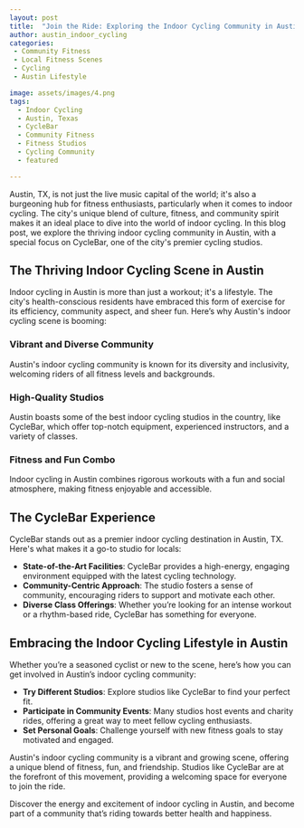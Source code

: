 ```yaml
---
layout: post
title:  "Join the Ride: Exploring the Indoor Cycling Community in Austin, TX"
author: austin_indoor_cycling
categories:
 - Community Fitness
 - Local Fitness Scenes
 - Cycling
 - Austin Lifestyle

image: assets/images/4.png
tags:
  - Indoor Cycling
  - Austin, Texas
  - CycleBar
  - Community Fitness
  - Fitness Studios
  - Cycling Community
  - featured

---
```


Austin, TX, is not just the live music capital of the world; it's also a burgeoning hub for fitness enthusiasts, particularly when it comes to indoor cycling. The city's unique blend of culture, fitness, and community spirit makes it an ideal place to dive into the world of indoor cycling. In this blog post, we explore the thriving indoor cycling community in Austin, with a special focus on CycleBar, one of the city's premier cycling studios.

## The Thriving Indoor Cycling Scene in Austin

Indoor cycling in Austin is more than just a workout; it's a lifestyle. The city's health-conscious residents have embraced this form of exercise for its efficiency, community aspect, and sheer fun. Here’s why Austin's indoor cycling scene is booming:

### Vibrant and Diverse Community

Austin's indoor cycling community is known for its diversity and inclusivity, welcoming riders of all fitness levels and backgrounds.

### High-Quality Studios

Austin boasts some of the best indoor cycling studios in the country, like CycleBar, which offer top-notch equipment, experienced instructors, and a variety of classes.

### Fitness and Fun Combo

Indoor cycling in Austin combines rigorous workouts with a fun and social atmosphere, making fitness enjoyable and accessible.

## The CycleBar Experience

CycleBar stands out as a premier indoor cycling destination in Austin, TX. Here's what makes it a go-to studio for locals:

- **State-of-the-Art Facilities**: CycleBar provides a high-energy, engaging environment equipped with the latest cycling technology.
- **Community-Centric Approach**: The studio fosters a sense of community, encouraging riders to support and motivate each other.
- **Diverse Class Offerings**: Whether you’re looking for an intense workout or a rhythm-based ride, CycleBar has something for everyone.

## Embracing the Indoor Cycling Lifestyle in Austin

Whether you’re a seasoned cyclist or new to the scene, here’s how you can get involved in Austin’s indoor cycling community:

- **Try Different Studios**: Explore studios like CycleBar to find your perfect fit.
- **Participate in Community Events**: Many studios host events and charity rides, offering a great way to meet fellow cycling enthusiasts.
- **Set Personal Goals**: Challenge yourself with new fitness goals to stay motivated and engaged.

Austin's indoor cycling community is a vibrant and growing scene, offering a unique blend of fitness, fun, and friendship. Studios like CycleBar are at the forefront of this movement, providing a welcoming space for everyone to join the ride.

Discover the energy and excitement of indoor cycling in Austin, and become part of a community that’s riding towards better health and happiness.

